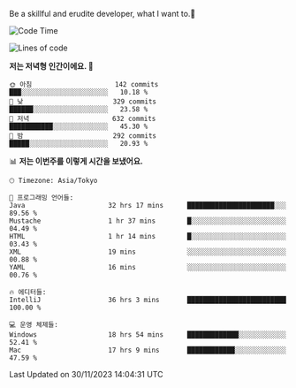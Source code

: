 Be a skillful and erudite developer, what I want to.👶

<!--START_SECTION:waka-->
![Code Time](http://img.shields.io/badge/Code%20Time-259%20hrs%2015%20mins-blue)

![Lines of code](https://img.shields.io/badge/%EC%A0%80%EB%8A%94%20%EC%97%AC%ED%83%9C%EA%B9%8C%EC%A7%80%20-737.2%20thousand%20%EC%A4%84%EC%9D%98%20%EC%BD%94%EB%93%9C%EB%A5%BC%20%EC%9E%91%EC%84%B1%ED%96%88%EC%96%B4%EC%9A%94.-blue)

**저는 저녁형 인간이에요. 🦉** 

```text
🌞 아침                     142 commits         ███░░░░░░░░░░░░░░░░░░░░░░   10.18 % 
🌆 낮　                     329 commits         ██████░░░░░░░░░░░░░░░░░░░   23.58 % 
🌃 저녁                     632 commits         ███████████░░░░░░░░░░░░░░   45.30 % 
🌙 밤　                     292 commits         █████░░░░░░░░░░░░░░░░░░░░   20.93 % 
```


📊 **저는 이번주를 이렇게 시간을 보냈어요.** 

```text
🕑︎ Timezone: Asia/Tokyo

💬 프로그래밍 언어들: 
Java                     32 hrs 17 mins      ██████████████████████░░░   89.56 % 
Mustache                 1 hr 37 mins        █░░░░░░░░░░░░░░░░░░░░░░░░   04.49 % 
HTML                     1 hr 14 mins        █░░░░░░░░░░░░░░░░░░░░░░░░   03.43 % 
XML                      19 mins             ░░░░░░░░░░░░░░░░░░░░░░░░░   00.88 % 
YAML                     16 mins             ░░░░░░░░░░░░░░░░░░░░░░░░░   00.76 % 

🔥 에디터들: 
IntelliJ                 36 hrs 3 mins       █████████████████████████   100.00 % 

💻 운영 체제들: 
Windows                  18 hrs 54 mins      █████████████░░░░░░░░░░░░   52.41 % 
Mac                      17 hrs 9 mins       ████████████░░░░░░░░░░░░░   47.59 % 
```


 Last Updated on 30/11/2023 14:04:31 UTC
<!--END_SECTION:waka-->
